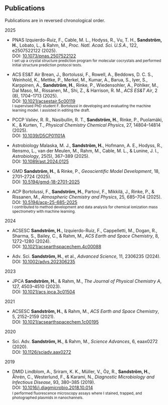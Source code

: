 ## Publications

Publications are in reversed chronological order.

<div class="pub-year-divider">2025</div>

- <span class="pub-badge">PNAS</span> Izquierdo-Ruiz, F., Cable, M. L., Hodyss, R., Vu, T. H., **Sandström, H.**, Lobato, L., & Rahm, M., *Proc. Natl. Acad. Sci. U.S.A.*, 122, e2507522122 (2025).  
  DOI: [10.1073/pnas.2507522122](https://doi.org/10.1073/pnas.2507522122)  
  <small>I set up a crystal structure prediction program for molecular cocrystals and performed initial structure prediction protocol tests.</small>

- <span class="pub-badge">ACS ES&T Air</span> Brean, J., Bortolussi, F., Rowell, A., Beddows, D. C. S., Weinhold, K., Mettke, P., Merkel, M., Kumar, A., Barua, S., Iyer, S., Karppinen, A., **Sandström, H.**, Rinke, P., Wiedensohler, A., Pöhlker, M., Dal Maso, M., Rissanen, M., Shi, Z., & Harrison, R. M., *ACS ES&T Air*, 2 (8), 1704–1713 (2025).  
  DOI: [10.1021/acsestair.5c00119](https://doi.org/10.1021/acsestair.5c00119)  
  <small>I supervised PhD student F. Bortolussi in developing and evaluating the machine learning model. I assisted in editing the draft.</small>

- <span class="pub-badge">PCCP</span> Valiev, R. R., Nasibullin, R. T., **Sandström, H.**, Rinke, P., Puolamäki, K., & Kurten, T., *Physical Chemistry Chemical Physics*, 27, 14804–14814 (2025).  
  DOI: [10.1039/D5CP01101A](https://doi.org/10.1039/D5CP01101A)

- <span class="pub-badge">Astrobiology</span> Malaska, M. J., **Sandström, H.**, Hofmann, A. E., Hodyss, R., Rensmo, L., van der Meulen, M., Rahm, M., Cable, M. L., & Lunine, J. I., *Astrobiology*, 25(5), 367–389 (2025).  
  DOI: [10.1089/ast.2024.0125](https://doi.org/10.1089/ast.2024.0125)

- <span class="pub-badge">GMD</span> **Sandström, H.**, & Rinke, P., *Geoscientific Model Development*, 18, 2701–2724 (2025).  
  DOI: [10.5194/gmd-18-2701-2025](https://doi.org/10.5194/gmd-18-2701-2025)

- <span class="pub-badge">ACP</span> Bortolussi, F., **Sandström, H.**, Partovi, F., Mikkilä, J., Rinke, P., & Rissanen, M., *Atmospheric Chemistry and Physics*, 25, 685–704 (2025).  
  DOI: [10.5194/acp-25-685-2025](https://doi.org/10.5194/acp-25-685-2025)  
  <small>I contributed to method development and data analysis for chemical ionization mass spectrometry with machine learning.</small>

<div class="pub-year-divider">2024</div>

- <span class="pub-badge">ACSESC</span> **Sandström, H.**, Izquierdo-Ruiz, F., Cappelletti, M., Dogan, R., Sharma, S., Bailey, C., & Rahm, M., *ACS Earth and Space Chemistry*, 8, 1272–1280 (2024).  
  DOI: [10.1021/acsearthspacechem.4c00088](https://doi.org/10.1021/acsearthspacechem.4c00088)

- <span class="pub-badge">Adv. Sci.</span> **Sandström, H.**, et al., *Advanced Science*, 11, 2306235 (2024).  
  DOI: [10.1002/advs.202306235](https://doi.org/10.1002/advs.202306235)

<div class="pub-year-divider">2023</div>

- <span class="pub-badge">JPCA</span> **Sandström, H.**, & Rahm, M., *The Journal of Physical Chemistry A*, 127, 4503–4510 (2023).  
  DOI: [10.1021/acs.jpca.3c01504](https://doi.org/10.1021/acs.jpca.3c01504)

<div class="pub-year-divider">2021</div>

- <span class="pub-badge">ACSESC</span> **Sandström, H.**, & Rahm, M., *ACS Earth and Space Chemistry*, 5, 2152–2159 (2021).  
  DOI: [10.1021/acsearthspacechem.1c00195](https://doi.org/10.1021/acsearthspacechem.1c00195)

<div class="pub-year-divider">2020</div>

- <span class="pub-badge">Sci. Adv.</span> **Sandström, H.**, & Rahm, M., *Science Advances*, 6, eaax0272 (2020).  
  DOI: [10.1126/sciadv.aax0272](https://doi.org/10.1126/sciadv.aax0272)

<div class="pub-year-divider">2019</div>

- <span class="pub-badge">DMID</span> Lindblom, A., Sriram, K. K., Müller, V., Öz, R., **Sandström, H.**, Åhrén, C., Westerlund, F., & Karami, N., *Diagnostic Microbiology and Infectious Disease*, 93, 380–385 (2019).  
  DOI: [10.1016/j.diagmicrobio.2018.10.014](https://doi.org/10.1016/j.diagmicrobio.2018.10.014)  
  <small>I performed fluorescence microscopy assays where I stained, trapped, and photographed plasmids in nanochannels.</small>
